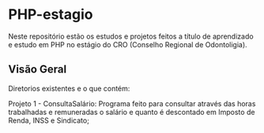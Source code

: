 # PHP-estagio
Neste repositório estão os estudos e projetos feitos a título de aprendizado e estudo em PHP no estágio do CRO (Conselho Regional de Odontoligia).

## Visão Geral
Diretorios existentes e o que contém:

Projeto 1 - ConsultaSalário: Programa feito para consultar através das horas trabalhadas e remuneradas o salário e quanto é descontado em Imposto de Renda, INSS e Sindicato;
